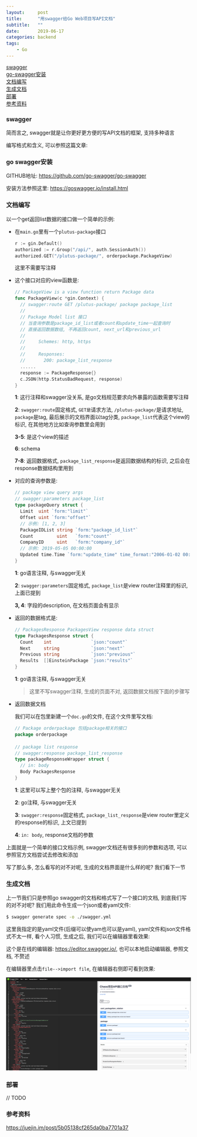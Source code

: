 ```yaml
---
layout:     post
title:      "用swagger给Go Web项目写API文档"
subtitle:   ""
date:       2019-06-17
categories: backend
tags:
    - Go
---
```


[swagger](#swagger)  
[go-swagger安装](#go-swagger安装)  
[文档编写](#文档编写)  
[生成文档](#生成文档)  
[部署](#部署)  
[参考资料](#参考资料)  

### swagger

简而言之, swagger就是让你更好更方便的写API文档的框架, 支持多种语言

编写格式和含义, 可以参照这篇文章:

### go swagger安装

GITHUB地址: <https://github.com/go-swagger/go-swagger>

安装方法参照这里: <https://goswagger.io/install.html>

### 文档编写

以一个get返回list数据的接口做一个简单的示例:

- 在`main.go`里有一个`plutus-package`接口

  ```go
  r := gin.Default()
  authorized := r.Group("/api/", auth.SessionAuth())
  authorized.GET("/plutus-package/", orderpackage.PackageView)
  ```

  这里不需要写注释

- 这个接口对应的view函数是:

  ```go
  // PackageView is a view function return Package data                                  1
  func PackageView(c *gin.Context) {
  	// swagger:route GET /plutus-package/ package package_list                           2
  	//
  	// Package Model list 接口                                                            3
  	// 当查询参数是package_id_list或者count和update_time一起查询时                            4
  	// 直接返回数据数组, 不再返回count, next_url和previous_url                                5
  	//
  	//     Schemes: http, https                                                           6
  	//
  	//     Responses:                                                                     7
  	//       200: package_list_response                                                   8
    ......
    response := PackageResponse{}
    c.JSON(http.StatusBadRequest, response)
  }
  ```

  **1**: 这行注释和swagger没关系, 是go文档规范要求向外暴露的函数需要写注释

  **2**: `swagger:route`固定格式, `GET是`请求方法, `/plutus-package/`是请求地址, `package`是tag, 最后展示的文档界面以tag分类, `package_list`代表这个view的标识, 在其他地方比如查询参数里会用到

  **3-5**: 是这个view的描述

  **6**: schema

  **7-8**: 返回数据格式, `package_list_response`是返回数据结构的标识, 之后会在response数据结构里用到

- 对应的查询参数是:

  ```go
  // package view query args                                                              1
  // swagger:parameters package_list                                                      2
  type packageQuery struct {
  	Limit  uint `form:"limit"`
  	Offset uint `form:"offset"`
  	// 示例: [1, 2, 3]                                                                    3
  	PackageIDList string `form:"package_id_list"`
  	Count         uint   `form:"count"`
  	CompanyID     uint   `form:"company_id"`
  	// 示例: 2019-05-05 00:00:00                                                          4
  	Updated time.Time `form:"update_time" time_format:"2006-01-02 00:00:00" time_utc:"8"`
  }
  ```

  **1**: go语言注释, 与swagger无关

  **2**: `swagger:parameters`固定格式, `package_list`是view router注释里的标识, 上面已提到

  **3, 4**: 字段的description, 在文档页面会有显示

- 返回的数据格式是:

  ```go
  // PackagesResponse PackagesView response data struct                                   1
  type PackagesResponse struct {
  	Count    int               `json:"count"`
  	Next     string            `json:"next"`
  	Previous string            `json:"previous"`
  	Results  []EinsteinPackage `json:"results"`
  }
  ```

  **1**: go语言注释, 与swagger无关

  > 这里不写swagger注释, 生成的页面不对, 返回数据文档按下面的步骤写

- 返回数据文档

  我们可以在包里新建一个`doc.go`的文件, 在这个文件里写文档:

  ```go
  // Package orderpackage 包括package相关的接口                                             1
  package orderpackage
  
  // package list response                                                                2
  // swagger:response package_list_response                                               3
  type packageResponseWrapper struct {                               
  	// in: body                                                                           4
  	Body PackagesResponse
  }
  ```

  **1**: 这里可以写上整个包的注释, 与swagger无关

  **2**: go注释, 与swagger无关

  **3**: `swagger:response`固定格式, `package_list_response`是view router里定义的response的标识, 上文已提到

  **4**: `in: body`, response文档的参数

上面就是一个简单的接口文档示例, swagger文档还有很多别的参数和选项, 可以参照官方文档尝试去修改和添加

写了那么多, 怎么看写的对不对呢, 生成的文档界面是什么样的呢? 我们看下一节

### 生成文档

上一节我们只是参照go swagger的文档和格式写了一个接口的文档, 到底我们写的对不对呢? 我们用此命令生成一个json或者yaml文件:

```sh
$ swagger generate spec -o ./swagger.yml
```

这里我指定的是yaml文件(后缀可以使yam也可以是yaml), yaml文件和json文件格式不太一样, 看个人习惯, 生成之后, 我们可以在编辑器里看效果:

这个是在线的编辑器: <https://editor.swagger.io/>, 也可以本地启动编辑器, 参照文档, 不赘述

在编辑器里点击`file-->import file`, 在编辑器右侧即可看到效果:

<img src="/images/posts/2019/go-swagger.png">

### 部署

// TODO

### 参考资料

<https://juejin.im/post/5b05138cf265da0ba7701a37>
